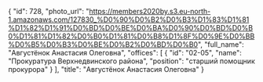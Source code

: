 {
    "id": 728,
    "photo_url": "https://members2020by.s3.eu-north-1.amazonaws.com/127830_%D0%90%D0%B2%D0%B3%D1%83%D1%81%D1%82%D1%91%D0%BD%D0%BE%D0%BA%D0%90%D0%BD%D0%B0%D1%81%D1%82%D0%B0%D1%81%D0%B8%D1%8F%D0%9E%D0%BB%D0%B5%D0%B3%D0%BE%D0%B2%D0%BD%D0%B0",
    "full_name": "Августёнок Анастасия Олеговна",
    "offices": [
        {
            "id": "02-05",
            "name": "Прокуратура Верхнедвинского района",
            "position": "старший помощник прокурора"
        }
    ],
    "title": "Августёнок Анастасия Олеговна"
}
